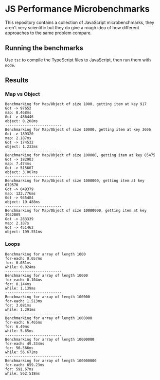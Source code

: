 # JS Performance Microbenchmarks
 
This repository contains a collection of JavaScript microbenchmarks, they aren't very scientific but they do give a rough idea of how different approaches to the same problem compare.

## Running the benchmarks

Use `tsc` to compile the TypeScript files to JavaScript, then run them with `node`.

## Results

### Map vs Object

```
Benchmarking for Map/Object of size 1000, getting item at key 917
Got -> 97652
map: 0.468ms
Got -> 486446
object: 0.208ms
--------------------------
Benchmarking for Map/Object of size 10000, getting item at key 3606
Got -> 189320
map: 2.187ms
Got -> 174532
object: 1.232ms
--------------------------
Benchmarking for Map/Object of size 100000, getting item at key 85475
Got -> 182903
map: 7.474ms
Got -> 515607
object: 3.007ms
--------------------------
Benchmarking for Map/Object of size 1000000, getting item at key 679570
Got -> 849379
map: 123.776ms
Got -> 945484
object: 19.488ms
--------------------------
Benchmarking for Map/Object of size 10000000, getting item at key 3942805
Got -> 283339
map: 2.187s
Got -> 451462
object: 199.551ms
```

### Loops

```
Benchmarking for array of length 1000
for-each: 0.057ms
for: 0.081ms
while: 0.024ms
--------------------------
Benchmarking for array of length 10000
for-each: 0.104ms
for: 0.144ms
while: 1.139ms
--------------------------
Benchmarking for array of length 100000
for-each: 1.513ms
for: 3.081ms
while: 1.291ms
--------------------------
Benchmarking for array of length 1000000
for-each: 6.465ms
for: 6.49ms
while: 5.65ms
--------------------------
Benchmarking for array of length 10000000
for-each: 49.334ms
for: 56.566ms
while: 56.672ms
--------------------------
Benchmarking for array of length 100000000
for-each: 659.23ms
for: 591.67ms
while: 562.518ms
```
